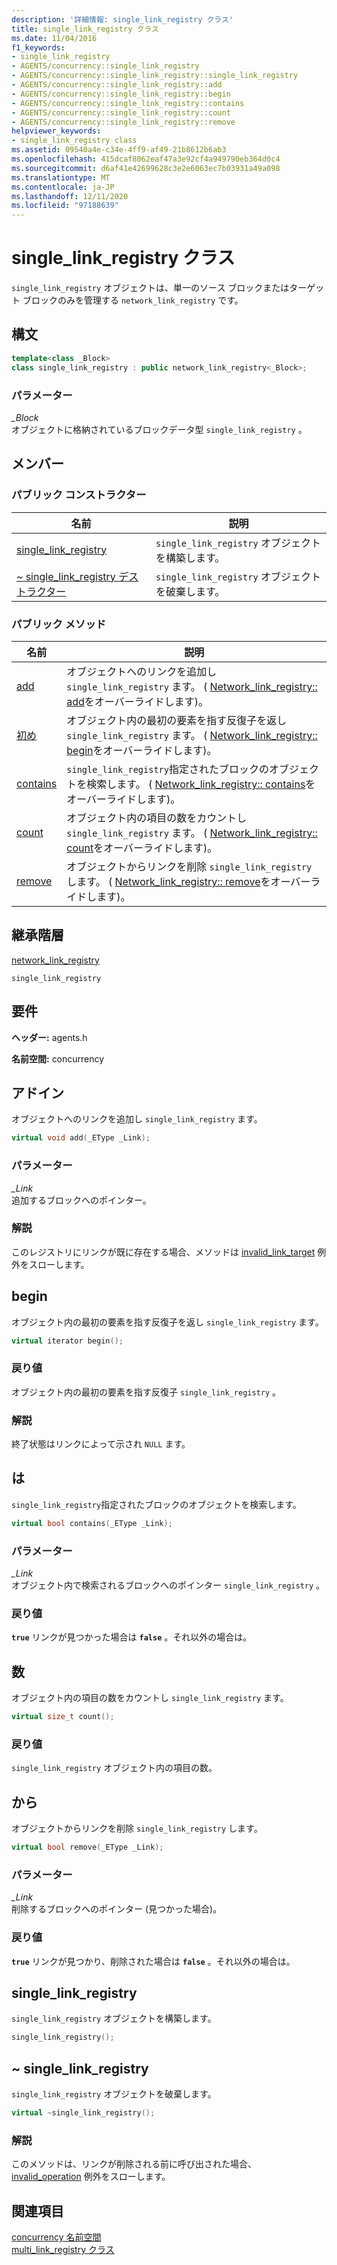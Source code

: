 ```yaml
---
description: '詳細情報: single_link_registry クラス'
title: single_link_registry クラス
ms.date: 11/04/2016
f1_keywords:
- single_link_registry
- AGENTS/concurrency::single_link_registry
- AGENTS/concurrency::single_link_registry::single_link_registry
- AGENTS/concurrency::single_link_registry::add
- AGENTS/concurrency::single_link_registry::begin
- AGENTS/concurrency::single_link_registry::contains
- AGENTS/concurrency::single_link_registry::count
- AGENTS/concurrency::single_link_registry::remove
helpviewer_keywords:
- single_link_registry class
ms.assetid: 09540a4e-c34e-4ff9-af49-21b8612b6ab3
ms.openlocfilehash: 415dcaf8062eaf47a3e92cf4a949790eb364d0c4
ms.sourcegitcommit: d6af41e42699628c3e2e6063ec7b03931a49a098
ms.translationtype: MT
ms.contentlocale: ja-JP
ms.lasthandoff: 12/11/2020
ms.locfileid: "97188639"
---
```

# <a name="single_link_registry-class"></a>single_link_registry クラス

`single_link_registry` オブジェクトは、単一のソース ブロックまたはターゲット ブロックのみを管理する `network_link_registry` です。

## <a name="syntax"></a>構文

```cpp
template<class _Block>
class single_link_registry : public network_link_registry<_Block>;
```

### <a name="parameters"></a>パラメーター

*_Block*<br/>
オブジェクトに格納されているブロックデータ型 `single_link_registry` 。

## <a name="members"></a>メンバー

### <a name="public-constructors"></a>パブリック コンストラクター

|名前|説明|
|----------|-----------------|
|[single_link_registry](#ctor)|`single_link_registry` オブジェクトを構築します。|
|[~ single_link_registry デストラクター](#dtor)|`single_link_registry` オブジェクトを破棄します。|

### <a name="public-methods"></a>パブリック メソッド

|名前|説明|
|----------|-----------------|
|[add](#add)|オブジェクトへのリンクを追加し `single_link_registry` ます。 ( [Network_link_registry:: add](network-link-registry-class.md#add)をオーバーライドします)。|
|[初め](#begin)|オブジェクト内の最初の要素を指す反復子を返し `single_link_registry` ます。 ( [Network_link_registry:: begin](network-link-registry-class.md#begin)をオーバーライドします)。|
|[contains](#contains)|`single_link_registry`指定されたブロックのオブジェクトを検索します。 ( [Network_link_registry:: contains](network-link-registry-class.md#contains)をオーバーライドします)。|
|[count](#count)|オブジェクト内の項目の数をカウントし `single_link_registry` ます。 ( [Network_link_registry:: count](network-link-registry-class.md#count)をオーバーライドします)。|
|[remove](#remove)|オブジェクトからリンクを削除 `single_link_registry` します。 ( [Network_link_registry:: remove](network-link-registry-class.md#remove)をオーバーライドします)。|

## <a name="inheritance-hierarchy"></a>継承階層

[network_link_registry](network-link-registry-class.md)

`single_link_registry`

## <a name="requirements"></a>要件

**ヘッダー:** agents.h

**名前空間:** concurrency

## <a name="add"></a><a name="add"></a> アドイン

オブジェクトへのリンクを追加し `single_link_registry` ます。

```cpp
virtual void add(_EType _Link);
```

### <a name="parameters"></a>パラメーター

*_Link*<br/>
追加するブロックへのポインター。

### <a name="remarks"></a>解説

このレジストリにリンクが既に存在する場合、メソッドは [invalid_link_target](invalid-link-target-class.md) 例外をスローします。

## <a name="begin"></a><a name="begin"></a> begin

オブジェクト内の最初の要素を指す反復子を返し `single_link_registry` ます。

```cpp
virtual iterator begin();
```

### <a name="return-value"></a>戻り値

オブジェクト内の最初の要素を指す反復子 `single_link_registry` 。

### <a name="remarks"></a>解説

終了状態はリンクによって示され `NULL` ます。

## <a name="contains"></a><a name="contains"></a> は

`single_link_registry`指定されたブロックのオブジェクトを検索します。

```cpp
virtual bool contains(_EType _Link);
```

### <a name="parameters"></a>パラメーター

*_Link*<br/>
オブジェクト内で検索されるブロックへのポインター `single_link_registry` 。

### <a name="return-value"></a>戻り値

**`true`** リンクが見つかった場合は **`false`** 。それ以外の場合は。

## <a name="count"></a><a name="count"></a> 数

オブジェクト内の項目の数をカウントし `single_link_registry` ます。

```cpp
virtual size_t count();
```

### <a name="return-value"></a>戻り値

`single_link_registry` オブジェクト内の項目の数。

## <a name="remove"></a><a name="remove"></a> から

オブジェクトからリンクを削除 `single_link_registry` します。

```cpp
virtual bool remove(_EType _Link);
```

### <a name="parameters"></a>パラメーター

*_Link*<br/>
削除するブロックへのポインター (見つかった場合)。

### <a name="return-value"></a>戻り値

**`true`** リンクが見つかり、削除された場合は **`false`** 。それ以外の場合は。

## <a name="single_link_registry"></a><a name="ctor"></a> single_link_registry

`single_link_registry` オブジェクトを構築します。

```cpp
single_link_registry();
```

## <a name="single_link_registry"></a><a name="dtor"></a> ~ single_link_registry

`single_link_registry` オブジェクトを破棄します。

```cpp
virtual ~single_link_registry();
```

### <a name="remarks"></a>解説

このメソッドは、リンクが削除される前に呼び出された場合、 [invalid_operation](invalid-operation-class.md) 例外をスローします。

## <a name="see-also"></a>関連項目

[concurrency 名前空間](concurrency-namespace.md)<br/>
[multi_link_registry クラス](multi-link-registry-class.md)
